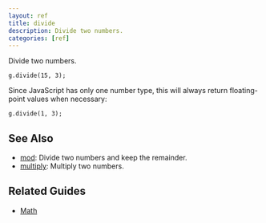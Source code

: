 ```yaml
---
layout: ref
title: divide
description: Divide two numbers.
categories: [ref]
---
```

Divide two numbers.

    g.divide(15, 3);

Since JavaScript has only one number type, this will always return floating-point values when necessary:

    g.divide(1, 3);

## See Also
- [mod](/ref/mod.html): Divide two numbers and keep the remainder.
- [multiply](/ref/multiply.html): Multiply two numbers.

## Related Guides
- [Math](/guide/math.html)
